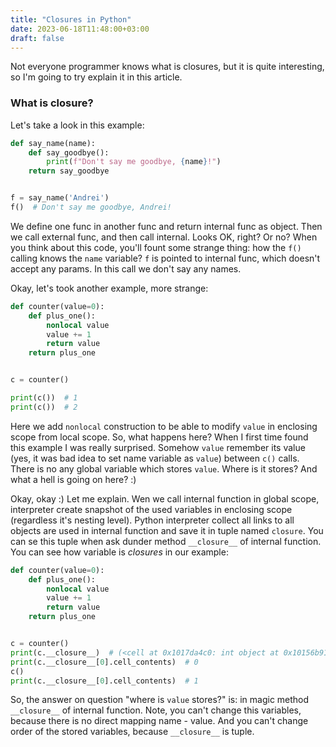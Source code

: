 ```yaml
---
title: "Closures in Python"
date: 2023-06-18T11:48:00+03:00
draft: false
---
```


Not everyone programmer knows what is closures, but it is quite interesting, so I'm going to try explain it in this article.

### What is closure?

Let's take a look in this example:
```python
def say_name(name):
    def say_goodbye():
        print(f"Don't say me goodbye, {name}!")
    return say_goodbye


f = say_name('Andrei')
f()  # Don't say me goodbye, Andrei!
```

We define one func in another func and return internal func as object. Then we call external func, and then call internal. Looks OK, right? Or no? When you think about this code, you'll fount some strange thing: how the `f()`  calling knows the `name` variable? `f` is pointed to internal func, which doesn't accept any params. In this call we don't say any names.

Okay, let's took another example, more strange:
```python
def counter(value=0):
    def plus_one():
        nonlocal value
        value += 1
        return value
    return plus_one


c = counter()

print(c())  # 1
print(c())  # 2
```

Here we add `nonlocal` construction to be able to modify `value` in enclosing scope from local scope. So, what happens here? When I first time found this example I was really surprised. Somehow `value` remember its value (yes, it was bad idea to set name variable as `value`) between `c()` calls. There is no any global variable which stores `value`. Where is it stores? And what a hell is going on here? :)

Okay, okay :) Let me explain. Wen we call internal function in global scope, interpreter create snapshot of the used variables in enclosing scope (regardless it's nesting level). Python interpreter collect all links to all objects are used in internal function and save it in tuple named `closure`. You can se this tuple when ask dunder method `__closure__` of internal function. You can see how variable is _closures_ in our example:

```python
def counter(value=0):
    def plus_one():
        nonlocal value
        value += 1
        return value
    return plus_one


c = counter()
print(c.__closure__)  # (<cell at 0x1017da4c0: int object at 0x10156b910>,)
print(c.__closure__[0].cell_contents)  # 0
c()
print(c.__closure__[0].cell_contents)  # 1
```

So, the answer on question "where is `value` stores?" is: in magic method `__closure__` of internal function. Note,  you can't change this variables, because there is no direct mapping name - value. And you can't change order of the stored variables, because `__closure__` is tuple.